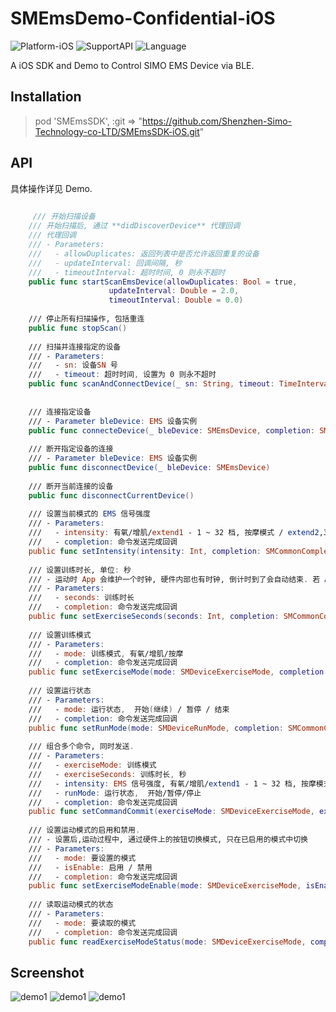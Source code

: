 # SMEmsDemo-Confidential-iOS
![Platform-iOS](https://img.shields.io/badge/Platform-iOS-blue.svg) ![SupportAPI](https://img.shields.io/badge/iOS-10.0+-orange.svg) ![Language](https://img.shields.io/badge/Language-Swift-sky.svg)

 A iOS SDK and Demo to Control SIMO EMS Device via BLE.

## Installation

> pod 'SMEmsSDK', :git => "https://github.com/Shenzhen-Simo-Technology-co-LTD/SMEmsSDK-iOS.git"

## API

具体操作详见 Demo.

```swift
                      
	 /// 开始扫描设备
    /// 开始扫描后, 通过 **didDiscoverDevice** 代理回调
    /// 代理回调
    /// - Parameters:
    ///   - allowDuplicates: 返回列表中是否允许返回重复的设备
    ///   - updateInterval: 回调间隔, 秒
    ///   - timeoutInterval: 超时时间, 0 则永不超时
    public func startScanEmsDevice(allowDuplicates: Bool = true,
                      updateInterval: Double = 2.0,
                      timeoutInterval: Double = 0.0)
                      
    /// 停止所有扫描操作, 包括重连
    public func stopScan() 
    
    /// 扫描并连接指定的设备
    /// - Parameters:
    ///   - sn: 设备SN 号
    ///   - timeout: 超时时间, 设置为 0 则永不超时
    public func scanAndConnectDevice(_ sn: String, timeout: TimeInterval)
                          
                          
    /// 连接指定设备
    /// - Parameter bleDevice: EMS 设备实例
    public func connecteDevice(_ bleDevice: SMEmsDevice, completion: SMCommonCompletion<Any>? = nil) 
    
    /// 断开指定设备的连接
    /// - Parameter bleDevice: EMS 设备实例
    public func disconnectDevice(_ bleDevice: SMEmsDevice) 
    
    /// 断开当前连接的设备
    public func disconnectCurrentDevice()
    
    /// 设置当前模式的 EMS 信号强度
    /// - Parameters:
    ///   - intensity: 有氧/增肌/extend1 - 1 ~ 32 档, 按摩模式 / extend2,3,4,5,6 - 1 ~ 9 档
    ///   - completion: 命令发送完成回调
    public func setIntensity(intensity: Int, completion: SMCommonCompletion<Any>?)
    
    /// 设置训练时长, 单位: 秒
    /// - 运动时 App 会维护一个时钟, 硬件内部也有时钟, 倒计时到了会自动结束. 若 App时钟倒计时先结束应给硬件发送停止运动的指令
    /// - Parameters:
    ///   - seconds: 训练时长
    ///   - completion: 命令发送完成回调
    public func setExerciseSeconds(seconds: Int, completion: SMCommonCompletion<Any>?)
    
    /// 设置训练模式
    /// - Parameters:
    ///   - mode: 训练模式, 有氧/增肌/按摩
    ///   - completion: 命令发送完成回调
    public func setExerciseMode(mode: SMDeviceExerciseMode, completion: SMCommonCompletion<Any>?)
    
    /// 设置运行状态
    /// - Parameters:
    ///   - mode: 运行状态,  开始(继续) / 暂停 / 结束
    ///   - completion: 命令发送完成回调
    public func setRunMode(mode: SMDeviceRunMode, completion: SMCommonCompletion<Any>?)
    
    /// 组合多个命令, 同时发送.
    /// - Parameters:
    ///   - exerciseMode: 训练模式
    ///   - exerciseSeconds: 训练时长, 秒
    ///   - intensity: EMS 信号强度, 有氧/增肌/extend1 - 1 ~ 32 档, 按摩模式 / extend2,3,4,5,6 - 1 ~ 9 档
    ///   - runMode: 运行状态,  开始/暂停/停止
    ///   - completion: 命令发送完成回调
    public func setCommandCommit(exerciseMode: SMDeviceExerciseMode, exerciseSeconds: Int, intensity: Int, runMode: SMDeviceRunMode, completion: SMCommonCompletion<Any>?)
    
    /// 设置运动模式的启用和禁用. 
    /// - 设置后,运动过程中, 通过硬件上的按钮切换模式, 只在已启用的模式中切换
    /// - Parameters:
    ///   - mode: 要设置的模式
    ///   - isEnable: 启用 / 禁用
    ///   - completion: 命令发送完成回调
    public func setExerciseModeEnable(mode: SMDeviceExerciseMode, isEnable: Bool, completion: SMCommonCompletion<Any>?)
    
    /// 读取运动模式的状态
    /// - Parameters:
    ///   - mode: 要读取的模式
    ///   - completion: 命令发送完成回调
    public func readExerciseModeStatus(mode: SMDeviceExerciseMode, completion: SMCommonCompletion<Bool>?)
```

## Screenshot

![demo1](screenshot/demo1.jpg)
![demo1](screenshot/demo2.jpg)
![demo1](screenshot/demo3.jpg)